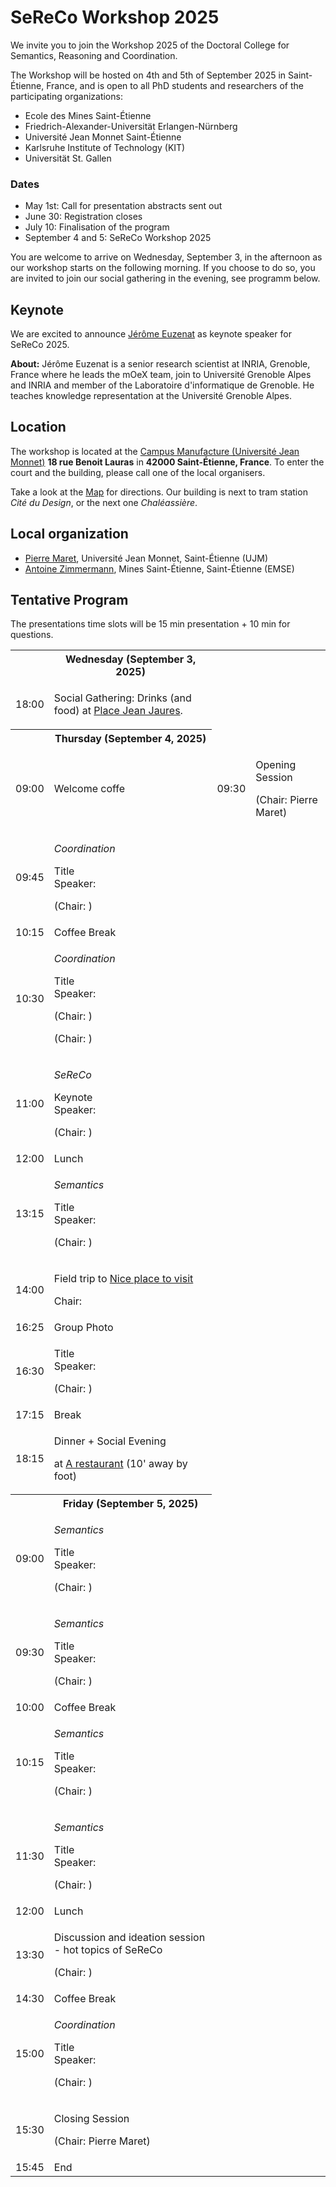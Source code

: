 ---
---

# SeReCo Workshop 2025

We invite you to join the Workshop 2025 of the Doctoral College for Semantics, Reasoning and Coordination.

The Workshop will be hosted on 4th and 5th of September 2025 in Saint-Étienne, France, and is open to all PhD students and researchers of the participating organizations:

- Ecole des Mines Saint-Étienne
- Friedrich-Alexander-Universität Erlangen-Nürnberg
- Université Jean Monnet Saint-Étienne
- Karlsruhe Institute of Technology (KIT)
- Universität St. Gallen

### Dates 

- May 1st: Call for presentation abstracts sent out
- June 30: Registration closes
- July 10: Finalisation of the program
- September 4 and 5: SeReCo Workshop 2025

You are welcome to arrive on Wednesday, September 3, in the afternoon as our workshop starts on the following morning.
If you choose to do so, you are invited to join our social gathering in the evening, see programm below.

## Keynote

We are excited to announce <a target="_blank" href="https://moex.inria.fr/~euzenat/#tab1">Jérôme Euzenat</a> as keynote speaker for SeReCo 2025.

<b>About:</b>
Jérôme Euzenat is a senior research scientist at INRIA, Grenoble, France where he leads the mOeX team, join to Université Grenoble Alpes and INRIA and member of the Laboratoire d'informatique de Grenoble. He teaches knowledge representation at the Université Grenoble Alpes.

## Location

The workshop is located at the <a target="_blank" href="https://www.univ-st-etienne.fr/fr/direction-du-patrimoine/campus-trefilerie/campus-manufacture.html">Campus Manufacture (Université Jean Monnet)</a>  **18 rue Benoit Lauras** in **42000 Saint-Étienne, France**.
To enter the court and the building, please call one of the local organisers.

Take a look at the  <a target="_blank" href="https://www.google.com/maps/place/45%C2%B027'08.3%22N+4%C2%B023'16.1%22E/@45.452309,4.387796,1131m/data=!3m1!1e3!4m4!3m3!8m2!3d45.4523087!4d4.3877963?hl=fr&entry=ttu&g_ep=EgoyMDI0MTAyMi4wIKXMDSoASAFQAw%3D%3D">Map</a> for directions.
Our building is next to tram station _Cité du Design_, or the next one _Chaléassière_.

## Local organization

- [Pierre Maret](mailto:pierre.maret@univ-st-etienne.fr), Université Jean Monnet, Saint-Étienne (UJM)
- [Antoine Zimmermann](mailto:antoine.zimmermann@emse.fr), Mines Saint-Étienne, Saint-Étienne (EMSE)

## Tentative Program

<p>The presentations time slots will be 15 min presentation + 10 min for questions.</p>

<table class="agenda">
  <tr>
    <th></th>
    <th>Wednesday (September 3, 2025)</th>
  </tr>
  <tr>
    <td>18:00</td>
    <td class="highlight">
      <p>Social Gathering: Drinks (and food) at <a target="_blank" href="https://www.saint-etienne-hors-cadre.fr/patrimoine-culturel/place-jean-jaures-saint-etienne/">Place Jean Jaures</a>.</p> 
      <p></p>
    </td>
  </tr>
  <tr></tr>
  <tr>
    <th></th>
    <th>Thursday (September 4, 2025)</th>
  </tr>
  <tr>
    <td>09:00</td>
    <td class="admin">
      <p>Welcome coffe</p>
    </td>
    <td>09:30</td>
    <td class="admin">
      <p>Opening Session</p>
      <p>(Chair: Pierre Maret)</p>
    </td>
  </tr>
 <tr>
    <td>09:45</td>
    <td class="presentation">
      <p><i>Coordination</i></p>
      <p>Title
      <br>
      Speaker: </p>
      <p>(Chair: )</p>
    </td>
  </tr>
  <tr>
    <td>10:15</td>
    <td class="admin">Coffee Break</td>
  </tr>
  <tr>
    <td>10:30</td>
    <td class="presentation">
      <p><i>Coordination</i></p>
      <p>Title
      <br>
      Speaker: </p>
      <p>(Chair: )</p>
      <p>(Chair: )</p>
    </td>
  </tr>
  <tr>
    <td>11:00</td>
    <td class="highlight">
      <p><i>SeReCo</i></p>
      <p>Keynote
      <br>
      Speaker: </p>
      <p>(Chair: )</p>
    </td>
  </tr>
  <tr>
    <td>12:00</td>
    <td class="admin">Lunch</td>
  </tr>
   <tr>
    <td>13:15</td>
    <td class="presentation">
      <p><i>Semantics</i></p>
      <p>Title
      <br>
      Speaker: </p>
      <p>(Chair: )</p>
    </td>
  </tr>
  <tr>
    <td>14:00</td>
    <td class="highlight">
      <p>Field trip to <a target="_blank" href="">Nice place to visit</a></p>
      <p>Chair: </p>
    </td>
  </tr>
  <tr>
    <td>16:25</td>
    <td class="admin">Group Photo</td>
  </tr>
  <tr>
    <td>16:30</td>
    <td class="presentation">
      <p>Title
      <br>
      Speaker: </p>
      <p>(Chair: )</p>
    </td>
  </tr>
  <tr>
    <td>17:15</td>
    <td class="admin">Break</td>
  </tr>
  <tr>
    <td>18:15</td>
    <td class="highlight">
     <p>Dinner + Social Evening</p>
     <p>at <a target="_blank" href=" ">A restaurant</a> (10' away by foot)</p>
    </td>
  </tr>
  <tr></tr>
  <tr>
    <th></th>
    <th>Friday (September 5, 2025)</th>
  </tr>
  <tr>
    <td>09:00</td>
    <td class="presentation">
      <p><i>Semantics</i></p>
      <p>Title
      <br>
      Speaker: </p>
      <p>(Chair: )</p>
    </td>
  </tr>
  <tr>
    <td>09:30</td>
    <td class="presentation">
      <p><i>Semantics</i></p>
      <p>Title
      <br>
      Speaker: </p>
      <p>(Chair: )</p>
    </td>
  </tr>
  <tr>
    <td>10:00</td>
    <td class="admin">Coffee Break</td>
  </tr>
  <tr>
    <td>10:15</td>
    <td class="presentation">
      <p><i>Semantics</i></p>
      <p>Title
      <br>
      Speaker: </p>
      <p>(Chair: )</p>
    </td>
  </tr>
  <tr>
    <td>11:30</td>
    <td class="presentation">
      <p><i>Semantics</i></p>
      <p>Title
      <br>
      Speaker: </p>
      <p>(Chair: )</p>
    </td>
  </tr>
  <tr>
    <td>12:00</td>
    <td class="admin">Lunch</td>
  </tr>
  <tr>
    <td>13:30</td>
    <td class="presentation">
      <p>Discussion and ideation session - hot topics of SeReCo</p>
      <p>(Chair: )</p>
    </td>
  </tr>
  <tr>
    <td>14:30</td>
    <td class="admin">Coffee Break</td>
  </tr>
  <tr>
    <td>15:00</td>
    <td class="presentation">
      <p><i>Coordination</i></p>
      <p>Title
      <br>
      Speaker: </p>
      <p>(Chair: )</p>
    </td>
  </tr>
  <tr>
    <td>15:30</td>
    <td class="admin">
      <p>Closing Session</p>
      <p>(Chair: Pierre Maret)</p>
    </td>
  </tr>
  <tr>
    <td>15:45</td>
    <td>End</td>
  </tr>
</table>
